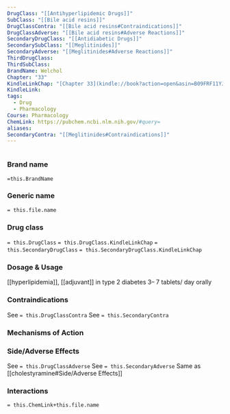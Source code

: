 ```yaml
---
DrugClass: "[[Antihyperlipidemic Drugs]]"
SubClass: "[[Bile acid resins]]"
DrugClassContra: "[[Bile acid resins#Contraindications]]"
DrugClassAdverse: "[[Bile acid resins#Adverse Reactions]]"
SecondaryDrugClass: "[[Antidiabetic Drugs]]"
SecondarySubClass: "[[Meglitinides]]"
SecondaryAdverse: "[[Meglitinides#Adverse Reactions]]"
ThirdDrugClass: 
ThirdSubClass: 
BrandName: Welchol
Chapter: "33"
KindleLinkChap: "[Chapter 33](kindle://book?action=open&asin=B09FRF11YJ&location=17954)"
KindleLink: 
tags:
  - Drug
  - Pharmacology
Course: Pharmacology
ChemLink: https://pubchem.ncbi.nlm.nih.gov/#query=
aliases: 
SecondaryContra: "[[Meglitinides#Contraindications]]"
---
```

```smiles

```

### Brand name
`=this.BrandName`

### Generic name
`= this.file.name`

### Drug class 
`= this.DrugClass`
	`= this.DrugClass.KindleLinkChap`
`= this.SecondaryDrugClass`
	`= this.SecondaryDrugClass.KindleLinkChap`
	
### Dosage & Usage
[[hyperlipidemia]], [[adjuvant]] in type 2 diabetes
3– 7 tablets/ day orally

### Contraindications
See `= this.DrugClassContra`
See `= this.SecondaryContra`

### Mechanisms of Action


### Side/Adverse Effects
See `= this.DrugClassAdverse`
See `= this.SecondaryAdverse`
Same as [[cholestyramine#Side/Adverse Effects]]

### Interactions

`= this.ChemLink+this.file.name`
